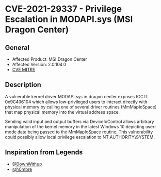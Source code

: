 # CVE-2021-29337 - Privilege Escalation in MODAPI.sys (MSI Dragon Center) 

## General

- Affected Product: MSI Dragon Center
- Affected Version: 2.0.104.0 
- [CVE MITRE](https://cve.mitre.org/cgi-bin/cvename.cgi?name=CVE-2021-29337)

## Description
A vulnerable kernel driver MODAPI.sys in dragon center exposes IOCTL 0x9C406104 which allows low-privileged users to interact directly with physical memory by calling one of several driver routines (MmMapIoSpace) that map physical memory into the virtual address space.

Sending valid input and output buffers via DeviceIoControl allows arbitrary manipulation of the kernel memory in the latest Windows 10 depicting user-mode data being passed to the MmMapIoSpace routine. This vulnerability could possibly allow local privilege escalation to NT AUTHORITY\SYSTEM.

## Inspiration from Legends
- [@DownWithup](https://twitter.com/DownWithUpSec)
- [@h0mbre](https://twitter.com/h0mbre_)
